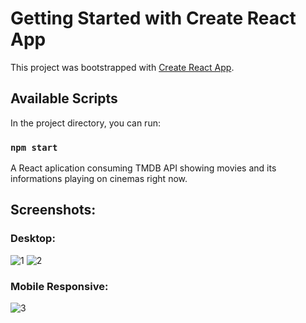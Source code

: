 # Getting Started with Create React App

This project was bootstrapped with [Create React App](https://github.com/facebook/create-react-app).

## Available Scripts

In the project directory, you can run:

### `npm start`

A React aplication consuming TMDB API showing movies and its informations playing on cinemas right now.

## Screenshots:

### Desktop:
![1](https://user-images.githubusercontent.com/25774210/160446288-8ac8a19b-8b61-44b9-82bf-e75250f96666.png)
![2](https://user-images.githubusercontent.com/25774210/160446313-4813d2f2-ba18-4443-9882-c7801fe696d9.png)
### Mobile Responsive:
![3](https://user-images.githubusercontent.com/25774210/160446331-740dd6da-bc5b-4218-a423-d65e42409bc5.png)
